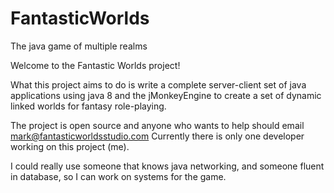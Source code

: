 # FantasticWorlds
The java game of multiple realms

Welcome to the Fantastic Worlds project! 

What this project aims to do is write a complete server-client set of java applications using java 8 and the jMonkeyEngine to create a set of dynamic linked worlds for fantasy role-playing.

The project is open source and anyone who wants to help should email mark@fantasticworldsstudio.com
Currently there is only one developer working on this project (me).

I could really use someone that knows java networking, and someone fluent in database, so I can work on systems for the game.
